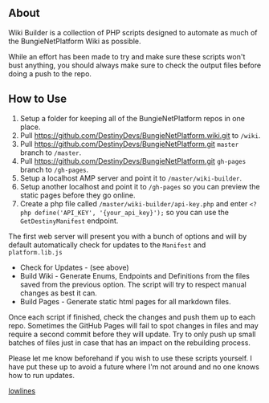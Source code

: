 ## About

Wiki Builder is a collection of PHP scripts designed to automate as much of the BungieNetPlatform Wiki as possible.

While an effort has been made to try and make sure these scripts won't bust anything, you should always make sure to check the output files before doing a push to the repo.

## How to Use
1. Setup a folder for keeping all of the BungieNetPlatform repos in one place.
2. Pull https://github.com/DestinyDevs/BungieNetPlatform.wiki.git to `/wiki`.
3. Pull https://github.com/DestinyDevs/BungieNetPlatform.git `master` branch to `/master`.
4. Pull https://github.com/DestinyDevs/BungieNetPlatform.git `gh-pages` branch to `/gh-pages`.
5. Setup a localhost AMP server and point it to `/master/wiki-builder`.
6. Setup another localhost and point it to `/gh-pages` so you can preview the static pages before they go online.
7. Create a php file called `/master/wiki-builder/api-key.php` and enter `<?php define('API_KEY', '{your_api_key}');` so you can use the `GetDestinyManifest` endpoint.

The first web server will present you with a bunch of options and will by default automatically check for updates to the `Manifest` and `platform.lib.js`
* Check for Updates - (see above)
* Build Wiki - Generate Enums, Endpoints and Definitions from the files saved from the previous option. The script will try to respect manual changes as best it can.
* Build Pages - Generate static html pages for all markdown files.

Once each script if finished, check the changes and push them up to each repo.
Sometimes the GitHub Pages will fail to spot changes in files and may require a second commit before they will update.
Try to only push up small batches of files just in case that has an impact on the rebuilding process.

Please let me know beforehand if you wish to use these scripts yourself.
I have put these up to avoid a future where I'm not around and no one knows how to run updates.

[lowlines](https://github.com/orgs/DestinyDevs/people/lowlines)